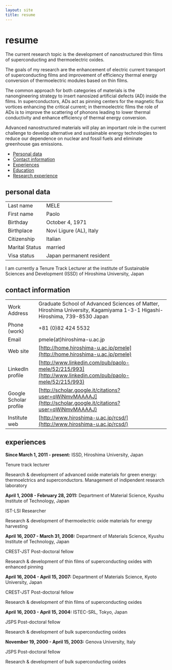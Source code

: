 ```yaml
---
layout: site
title: resume
---
```


# resume

The current research topic is the development of nanostructured thin films of superconducting and thermoelectric oxides.

The goals of my research are the enhancement of electric current transport of superconducting films and improvement of efficiency thermal energy conversion of thermoelectric modules based on thin films.

The common approach for both categories of materials is the nanongineering strategy to insert nanosized artificial defects (AD) inside the films. In superconductors, ADs act as pinning centers for the magnetic flux vortices enhancing the critical current; in thermoelectric films the role of ADs is to improve the scattering of phonons leading to lower thermal conductivity and enhance efficiency of thermal energy conversion.

Advanced nanostructured materials will play an important role in the current challenge to develop alternative and sustainable energy technologies to reduce our dependence on nuclear and fossil fuels and eliminate greenhouse gas emissions.

* [Personal data](#personal_data)
* [Contact information](#contact_information)
* [Experiences](#experiences)
* [Education](#education)
* [Research experience](#research_experience)


## <a id="personal_data" />personal data

| | |
| --- | --- |
| Last name | MELE |
| First name | Paolo |
| Birthday | October 4, 1971 |
| Birthplace | Novi Ligure (AL), Italy |
| Citizenship | Italian |
| Marital Status | married |
| Visa status | Japan permanent resident |

I am currently a Tenure Track Lecturer at the institute of Sustainable Sciences and Development (ISSD) of Hiroshima University, Japan


## <a id="contact_information" />contact information

| | |
| --- | --- |
| Work Address | Graduate School of Advanced Sciences of Matter, Hiroshima University, Kagamiyama 1-3-1 Higashi-Hiroshima, 739-8530 Japan |
| Phone (work) | +81 (0)82 424 5532 |
| Email | pmele(at)hiroshima-u.ac.jp |
| Web site | [http://home.hiroshima-u.ac.jp/pmele](http://home.hiroshima-u.ac.jp/pmele) |
| LinkedIn profile | [http://www.linkedin.com/pub/paolo-mele/52/215/993](http://www.linkedin.com/pub/paolo-mele/52/215/993) |
| Google Scholar profile | [http://scholar.google.it/citations?user=qWiNmvMAAAAJ](http://scholar.google.it/citations?user=qWiNmvMAAAAJ) |
| Institute web | [http://www.hiroshima-u.ac.jp/rcsd/](http://www.hiroshima-u.ac.jp/rcsd/) |


## <a id="experiences" />experiences

**Since March 1, 2011 - present:** ISSD, Hiroshima University, Japan

Tenure track lecturer

Research & development of advanced oxide materials for green energy: thermoelctrics and superconductors. Management of indipendent research laboratory

**April 1, 2008 - February 28, 2011:** Department of Material Science, Kyushu Institute of Technology, Japan

IST-LSI Researcher

Research & development of thermoelectric oxide materials for energy harvesting

**April 16, 2007 - March 31, 2008:** Department of Materials Science, Kyushu Institute of Technology, Japan

CREST-JST Post-doctoral fellow

Research & development of thin films of superconducting oxides with enhanced pinning

**April 16, 2004 - April 15, 2007:** Department of Materials Science, Kyoto University, Japan

CREST-JST Post-doctoral fellow

Research & development of thin films of superconducting oxides

**April 16, 2003 - April 15, 2004:** ISTEC-SRL, Tokyo, Japan

JSPS Post-doctoral fellow

Research & development of bulk superconducting  oxides

**November 19, 2000 - April 15, 2003:** Genova University, Italy

JSPS Post-doctoral fellow

Research & development of bulk superconducting  oxides

